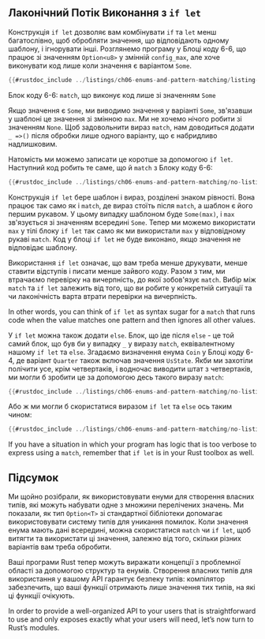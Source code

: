 ## Лаконічний Потік Виконання з `if let`

Конструкція `if let` дозволяє вам комбінувати `if` та `let` менш багатослівно, щоб обробляти значення, що відповідають одному шаблону, і ігнорувати інші. Розглянемо програму у Блоці коду 6-6, що працює зі значенням `Option<u8>` у змінній `config_max`, але хоче виконувати код лише коли значення є варіантом `Some`.

```rust
{{#rustdoc_include ../listings/ch06-enums-and-pattern-matching/listing-06-06/src/main.rs:here}}
```


<span class="caption">Блок коду 6-6: `match`, що виконує код лише зі значенням `Some`</span>

Якщо значення є `Some`, ми виводимо значення у варіанті `Some`, зв'язавши у шаблоні це значення зі змінною `max`. Ми не хочемо нічого робити зі значенням `None`. Щоб задовольнити вираз `match`, нам доводиться додати `_ =>()` після обробки лише одного варіанту, що є набридливо надлишковим.

Натомість ми можемо записати це коротше за допомогою `if let`. Наступний код робить те саме, що й `match` з Блоку коду 6-6:

```rust
{{#rustdoc_include ../listings/ch06-enums-and-pattern-matching/no-listing-12-if-let/src/main.rs:here}}
```

Конструкція `if let` бере шаблон і вираз, розділені знаком рівності. Вона працює так само як і `match`, де вираз стоїть після `match`, а шаблон є його першим рукавом. У цьому випадку шаблоном буде `Some(max)`, і `max` зв'язується зі значенням всередині `Some`. Тепер ми можемо використати `max` у тілі блоку `if let` так само як ми використали `max` у відповідному рукаві `match`. Код у блоці `if let` не буде виконано, якщо значення не відповідає шаблону.

Використання `if let` означає, що вам треба менше друкувати, менше ставити відступів і писати менше зайвого коду. Разом з тим, ми втрачаємо перевірку на вичерпність, до якої зобов'язує `match`. Вибір між `match` та `if let` залежить від того, що ви робите у конкретній ситуації та чи лаконічність варта втрати перевірки на вичерпність.

In other words, you can think of `if let` as syntax sugar for a `match` that runs code when the value matches one pattern and then ignores all other values.

У `if let` можна також додати `else`. Блок, що іде після `else` - це той самий блок, що був би у випадку `_` у виразу `match`, еквівалентному нашому `if let` та `else`. Згадаємо визначення енума `Coin` у Блоці коду 6-4, де варіант `Quarter` також включав значення `UsState`. Якби ми захотіли полічити усе, крім четвертаків, і водночас виводити штат з четвертаків, ми могли б зробити це за допомогою десь такого виразу `match`:

```rust
{{#rustdoc_include ../listings/ch06-enums-and-pattern-matching/no-listing-13-count-and-announce-match/src/main.rs:here}}
```

Або ж ми могли б скористатися виразом `if let` та `else` ось таким чином:

```rust
{{#rustdoc_include ../listings/ch06-enums-and-pattern-matching/no-listing-14-count-and-announce-if-let-else/src/main.rs:here}}
```

If you have a situation in which your program has logic that is too verbose to express using a `match`, remember that `if let` is in your Rust toolbox as well.

## Підсумок

Ми щойно розібрали, як використовувати енуми для створення власних типів, які можуть набувати одне з множини перелічених значень. Ми показали, як тип `Option<T>` зі стандартної бібліотеки допомагає використовувати систему типів для уникання помилок. Коли значення енума мають дані всередині, можна скористатися `match` чи `if let`, щоб витягти та використати ці значення, залежно від того, скільки різних варіантів вам треба обробити.

Ваші програми Rust тепер можуть виражати концепції з проблемної області за допомогою структур та енумів. Створення власних типів для використання у вашому API гарантує безпеку типів: компілятор забезпечить, що ваші функції отримають лише значення тих типів, на які ці функції очікують.

In order to provide a well-organized API to your users that is straightforward to use and only exposes exactly what your users will need, let’s now turn to Rust’s modules.

